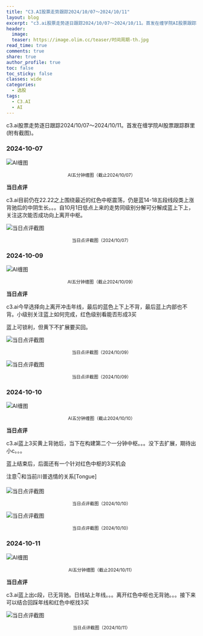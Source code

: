 ```yaml
---
title: "C3.AI股票走势跟踪2024/10/07～2024/10/11"
layout: blog
excerpt: "c3.ai股票走势逐日跟踪2024/10/07～2024/10/11。首发在缠学院AI股票跟踪群里(附有截图)。"
header:
  image: 
  teaser: https://image.olim.cc/teaser/时间周期-th.jpg
read_time: true
comments: true
share: true
author_profile: true
toc: false
toc_sticky: false
classes: wide
categories:
  - 选股
tags:
  - C3.AI
  - AI
---
```


c3.ai股票走势逐日跟踪2024/10/07～2024/10/11。首发在缠学院AI股票跟踪群里(附有截图)。

### 2024-10-07

![AI缠图](https://image.olim.cc/2024b/AI-20241007-m5-c.png)
<small><center>AI五分钟缠图（截止2024/10/07）</center></small>

**当日点评**

c3.ai目前仍在22.22之上围绕最近的红色中枢震荡，仍是蓝14-18五段线段类上涨背驰后的中阴生长。。。自10月1日低点上来的走势同级别分解可分解成蓝上下上，关注这次能否成功向上离开中枢。

![当日点评截图](https://image.olim.cc/2024b/AI-20241007-comments-1.jpg)
<small><center>当日点评截图（2024/10/07）</center></small>

### 2024-10-09

![AI缠图](https://image.olim.cc/2024b/AI-20241009-m5-c.png)
<small><center>AI五分钟缠图（截止2024/10/09）</center></small>

**当日点评**

c3.ai今早选择向上离开冲击年线，最后的蓝色上下上不背，最后蓝上内部也不背。小级别关注蓝上如何完成，红色级别看能否形成3买

蓝上可锁利，但黄下不扩展要买回。

![当日点评截图](https://image.olim.cc/2024b/AI-20241009-comments-1.jpg)
<small><center>当日点评截图（2024/10/09）</center></small>

![当日点评截图](https://image.olim.cc/2024b/AI-20241009-comments-2.jpg)
<small><center>当日点评截图（2024/10/09）</center></small>

### 2024-10-10

![AI缠图](https://image.olim.cc/2024b/AI-20241010-m5-c.png)
<small><center>AI五分钟缠图（截止2024/10/10）</center></small>

**当日点评**

c3.ai蓝上3买黄上背驰后，当下在构建第二个一分钟中枢。。。没下去扩展，期待出小c。。。

蓝上结束后，后面还有一个针对红色中枢的3买机会

注意👇和当前川普选情的关系[Tongue]

![当日点评截图](https://image.olim.cc/2024b/AI-20241010-comments-1.jpg)
<small><center>当日点评截图（2024/10/10）</center></small>

![当日点评截图](https://image.olim.cc/2024b/AI-20241010-comments-2.jpg)
<small><center>当日点评截图（2024/10/10）</center></small>

### 2024-10-11

![AI缠图](https://image.olim.cc/2024b/AI-20241011-m5-c.png)
<small><center>AI五分钟缠图（截止2024/10/11）</center></small>

**当日点评**

c3.ai蓝上出c段，已无背驰。日线站上年线。。。离开红色中枢也无背驰。。。接下来可以结合回踩年线和红色中枢找3买

![当日点评截图](https://image.olim.cc/2024b/AI-20241011-comments-1.jpg)
<small><center>当日点评截图（2024/10/11）</center></small>